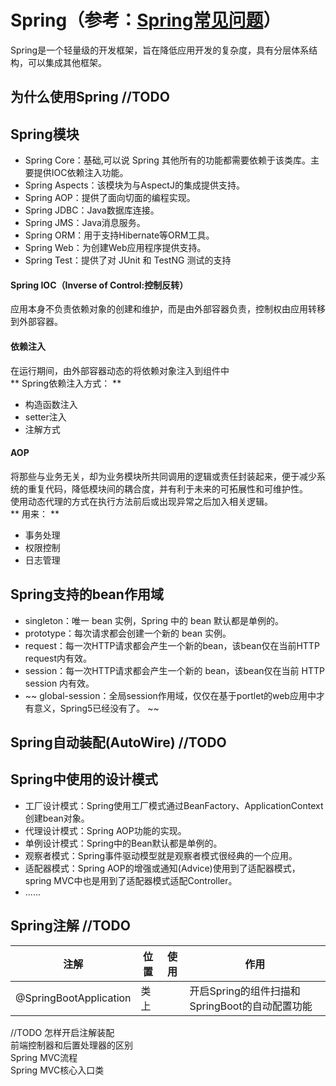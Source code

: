 # Spring（参考：[Spring常见问题](https://mp.weixin.qq.com/s/u3U1l3HvG6Dm6UJRB1epIA)）
Spring是一个轻量级的开发框架，旨在降低应用开发的复杂度，具有分层体系结构，可以集成其他框架。

## 为什么使用Spring //TODO

## Spring模块
- Spring Core：基础,可以说 Spring 其他所有的功能都需要依赖于该类库。主要提供IOC依赖注入功能。
- Spring Aspects：该模块为与AspectJ的集成提供支持。
- Spring AOP：提供了面向切面的编程实现。
- Spring JDBC：Java数据库连接。
- Spring JMS：Java消息服务。
- Spring ORM：用于支持Hibernate等ORM工具。
- Spring Web：为创建Web应用程序提供支持。
- Spring Test：提供了对 JUnit 和 TestNG 测试的支持

#### Spring IOC（Inverse of Control:控制反转）
应用本身不负责依赖对象的创建和维护，而是由外部容器负责，控制权由应用转移到外部容器。
#### 依赖注入
在运行期间，由外部容器动态的将依赖对象注入到组件中  
** Spring依赖注入方式： **  
- 构造函数注入  
- setter注入  
- 注解方式  
#### AOP
将那些与业务无关，却为业务模块所共同调用的逻辑或责任封装起来，便于减少系统的重复代码，降低模块间的耦合度，并有利于未来的可拓展性和可维护性。  
使用动态代理的方式在执行方法前后或出现异常之后加入相关逻辑。  
** 用来： **  
- 事务处理  
- 权限控制  
- 日志管理  

## Spring支持的bean作用域 
- singleton：唯一 bean 实例，Spring 中的 bean 默认都是单例的。
- prototype：每次请求都会创建一个新的 bean 实例。
- request：每一次HTTP请求都会产生一个新的bean，该bean仅在当前HTTP request内有效。
- session：每一次HTTP请求都会产生一个新的 bean，该bean仅在当前 HTTP session 内有效。
- ~~ global-session：全局session作用域，仅仅在基于portlet的web应用中才有意义，Spring5已经没有了。 ~~  

## Spring自动装配(AutoWire) //TODO

## Spring中使用的设计模式
- 工厂设计模式：Spring使用工厂模式通过BeanFactory、ApplicationContext创建bean对象。
- 代理设计模式：Spring AOP功能的实现。
- 单例设计模式：Spring中的Bean默认都是单例的。
- 观察者模式：Spring事件驱动模型就是观察者模式很经典的一个应用。
- 适配器模式：Spring AOP的增强或通知(Advice)使用到了适配器模式，spring MVC中也是用到了适配器模式适配Controller。
- ......

## Spring注解 //TODO
注解 | 位置 | 使用 | 作用  
-|-|-|-  
@SpringBootApplication | 类上 |  | 开启Spring的组件扫描和SpringBoot的自动配置功能

//TODO
怎样开启注解装配  
前端控制器和后置处理器的区别  
Spring MVC流程  
Spring MVC核心入口类